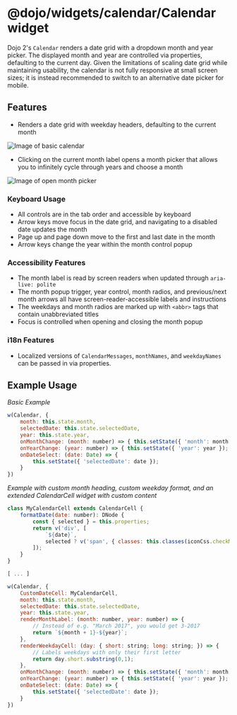 # @dojo/widgets/calendar/Calendar widget
Dojo 2's `Calendar` renders a date grid with a dropdown month and year picker. The displayed month and year are controlled via properties, defaulting to the current day. Given the limitations of scaling date grid while maintaining usability, the calendar is not fully responsive at small screen sizes; it is instead recommended to switch to an alternative date picker for mobile.

## Features

- Renders a date grid with weekday headers, defaulting to the current month

![Image of basic calendar](http://placekitten.com/450/300)

- Clicking on the current month label opens a month picker that allows you to infinitely cycle through years and choose a month

![Image of open month picker](http://placekitten.com/450/300)

### Keyboard Usage
- All controls are in the tab order and accessible by keyboard
- Arrow keys move focus in the date grid, and navigating to a disabled date updates the month
- Page up and page down move to the first and last date in the month
- Arrow keys change the year within the month control popup

### Accessibility Features
- The month label is read by screen readers when updated through `aria-live: polite`
- The month popup trigger, year control, month radios, and previous/next month arrows all have screen-reader-accessible labels and instructions
- The weekdays and month radios are marked up with `<abbr>` tags that contain unabbreviated titles
- Focus is controlled when opening and closing the month popup

### i18n Features
- Localized versions of `CalendarMessages`, `monthNames`, and `weekdayNames` can be passed in via properties.

## Example Usage

*Basic Example*
```js
w(Calendar, {
	month: this.state.month,
	selectedDate: this.state.selectedDate,
	year: this.state.year,
	onMonthChange: (month: number) => { this.setState({ 'month': month }); },
	onYearChange: (year: number) => { this.setState({ 'year': year }); },
	onDateSelect: (date: Date) => {
		this.setState({ 'selectedDate': date });
	}
})
```

*Example with custom month heading, custom weekday format, and an extended CalendarCell widget with custom content*
```js
class MyCalendarCell extends CalendarCell {
	formatDate(date: number): DNode {
		const { selected } = this.properties;
		return v('div', [
			`${date}`,
			selected ? v('span', { classes: this.classes(iconCss.checkMark) }) : null
		]);
	}
}

[ ... ]

w(Calendar, {
	CustomDateCell: MyCalendarCell,
	month: this.state.month,
	selectedDate: this.state.selectedDate,
	year: this.state.year,
	renderMonthLabel: (month: number, year: number) => {
		// Instead of e.g. "March 2017", you would get 3-2017
		return `${month + 1}-${year}`;
	},
	renderWeekdayCell: (day: { short: string; long: string; }) => {
		// Labels weekdays with only their first letter
		return day.short.substring(0,1);
	},
	onMonthChange: (month: number) => { this.setState({ 'month': month }); },
	onYearChange: (year: number) => { this.setState({ 'year': year }); },
	onDateSelect: (date: Date) => {
		this.setState({ 'selectedDate': date });
	}
})
```
